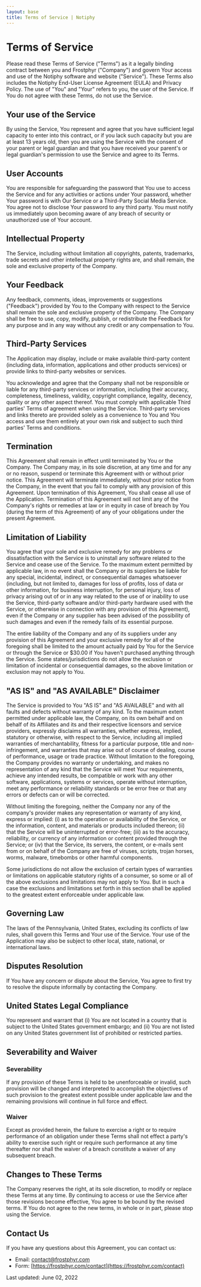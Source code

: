 ```yaml
---
layout: base
title: Terms of Service | Notiphy
---
```


# Terms of Service

Please read these Terms of Service ("Terms") as it a legally binding contract between you and Frostphyr ("Company") and govern Your access and use of the Notiphy software and website ("Service"). These Terms also includes the Notiphy End-User License Agreement (EULA) and Privacy Policy. The use of "You" and "Your" refers to you, the user of the Service. If You do not agree with these Terms, do not use the Service.

## Your use of the Service

By using the Service, You represent and agree that you have sufficient legal capacity to enter into this contract, or if you lack such capacity but you are at least 13 years old, then you are using the Service with the consent of your parent or legal guardian and that you have received your parent's or legal guardian's permission to use the Service and agree to its Terms.

## User Accounts

You are responsible for safeguarding the password that You use to access the Service and for any activities or actions under Your password, whether Your password is with Our Service or a Third-Party Social Media Service. You agree not to disclose Your password to any third party. You must notify us immediately upon becoming aware of any breach of security or unauthorized use of Your account.

## Intellectual Property

The Service, including without limitation all copyrights, patents, trademarks, trade secrets and other intellectual property rights are, and shall remain, the sole and exclusive property of the Company.

## Your Feedback

Any feedback, comments, ideas, improvements or suggestions ("Feedback") provided by You to the Company with respect to the Service shall remain the sole and exclusive property of the Company. The Company shall be free to use, copy, modify, publish, or redistribute the Feedback for any purpose and in any way without any credit or any compensation to You.

## Third-Party Services

The Application may display, include or make available third-party content (including data, information, applications and other products services) or provide links to third-party websites or services.

You acknowledge and agree that the Company shall not be responsible or liable for any third-party services or information, including their accuracy, completeness, timeliness, validity, copyright compliance, legality, decency, quality or any other aspect thereof. You must comply with applicable Third parties' Terms of agreement when using the Service. Third-party services and links thereto are provided solely as a convenience to You and You access and use them entirely at your own risk and subject to such third parties' Terms and conditions.

## Termination

This Agreement shall remain in effect until terminated by You or the Company. The Company may, in its sole discretion, at any time and for any or no reason, suspend or terminate this Agreement with or without prior notice. This Agreement will terminate immediately, without prior notice from the Company, in the event that you fail to comply with any provision of this Agreement. Upon termination of this Agreement, You shall cease all use of the Application. Termination of this Agreement will not limit any of the Company's rights or remedies at law or in equity in case of breach by You (during the term of this Agreement) of any of your obligations under the present Agreement.

## Limitation of Liability

You agree that your sole and exclusive remedy for any problems or dissatisfaction with the Service is to uninstall any software related to the Service and cease use of the Service. To the maximum extent permitted by applicable law, in no event shall the Company or its suppliers be liable for any special, incidental, indirect, or consequential damages whatsoever (including, but not limited to, damages for loss of profits, loss of data or other information, for business interruption, for personal injury, loss of privacy arising out of or in any way related to the use of or inability to use the Service, third-party software and/or third-party hardware used with the Service, or otherwise in connection with any provision of this Agreement), even if the Company or any supplier has been advised of the possibility of such damages and even if the remedy fails of its essential purpose.

The entire liability of the Company and any of its suppliers under any provision of this Agreement and your exclusive remedy for all of the foregoing shall be limited to the amount actually paid by You for the Service or through the Service or $30.00 if You haven't purchased anything through the Service. Some states/jurisdictions do not allow the exclusion or limitation of incidental or consequential damages, so the above limitation or exclusion may not apply to You.

## "AS IS" and "AS AVAILABLE" Disclaimer

The Service is provided to You "AS IS" and "AS AVAILABLE" and with all faults and defects without warranty of any kind. To the maximum extent permitted under applicable law, the Company, on its own behalf and on behalf of its Affiliates and its and their respective licensors and service providers, expressly disclaims all warranties, whether express, implied, statutory or otherwise, with respect to the Service, including all implied warranties of merchantability, fitness for a particular purpose, title and non-infringement, and warranties that may arise out of course of dealing, course of performance, usage or trade practice. Without limitation to the foregoing, the Company provides no warranty or undertaking, and makes no representation of any kind that the Service will meet Your requirements, achieve any intended results, be compatible or work with any other software, applications, systems or services, operate without interruption, meet any performance or reliability standards or be error free or that any errors or defects can or will be corrected.

Without limiting the foregoing, neither the Company nor any of the company's provider makes any representation or warranty of any kind, express or implied: (i) as to the operation or availability of the Service, or the information, content, and materials or products included thereon; (ii) that the Service will be uninterrupted or error-free; (iii) as to the accuracy, reliability, or currency of any information or content provided through the Service; or (iv) that the Service, its servers, the content, or e-mails sent from or on behalf of the Company are free of viruses, scripts, trojan horses, worms, malware, timebombs or other harmful components.

Some jurisdictions do not allow the exclusion of certain types of warranties or limitations on applicable statutory rights of a consumer, so some or all of the above exclusions and limitations may not apply to You. But in such a case the exclusions and limitations set forth in this section shall be applied to the greatest extent enforceable under applicable law.

## Governing Law

The laws of the Pennsylvania, United States, excluding its conflicts of law rules, shall govern this Terms and Your use of the Service. Your use of the Application may also be subject to other local, state, national, or international laws.

## Disputes Resolution

If You have any concern or dispute about the Service, You agree to first try to resolve the dispute informally by contacting the Company.

## United States Legal Compliance

You represent and warrant that (i) You are not located in a country that is subject to the United States government embargo; and (ii) You are not listed on any United States government list of prohibited or restricted parties.

## Severability and Waiver

### Severability

If any provision of these Terms is held to be unenforceable or invalid, such provision will be changed and interpreted to accomplish the objectives of such provision to the greatest extent possible under applicable law and the remaining provisions will continue in full force and effect.

### Waiver

Except as provided herein, the failure to exercise a right or to require performance of an obligation under these Terms shall not effect a party's ability to exercise such right or require such performance at any time thereafter nor shall the waiver of a breach constitute a waiver of any subsequent breach.

## Changes to These Terms

The Company reserves the right, at its sole discretion, to modify or replace these Terms at any time. By continuing to access or use the Service after those revisions become effective, You agree to be bound by the revised terms. If You do not agree to the new terms, in whole or in part, please stop using the Service.

## Contact Us

If you have any questions about this Agreement, you can contact us:
- Email: [contact@frostphyr.com](mailto:contact@frostphyr.com)
- Form: [https://frostphyr.com/contact](https://frostphyr.com/contact)

Last updated: June 02, 2022